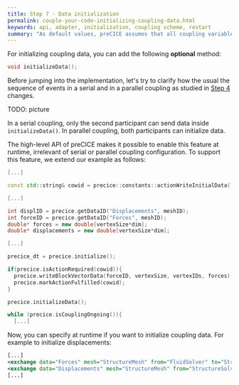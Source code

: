 ```yaml
---
title: Step 7 - Data initialization
permalink: couple-your-code-initializing-coupling-data.html
keywords: api, adapter, initialization, coupling scheme, restart
summary: "As default values, preCICE assumes that all coupling variables are zero initially. For fluid-structure interaction, for example, this means that the structure is in its reference state. Sometimes, you want to change this behavior – for instance, you may want to restart your simulation."
---
```


For initializing coupling data, you can add the following **optional** method: 
```cpp
void initializeData();
```

Before jumping into the implementation, let's try to clarify how the usual the sequence of events in a serial and in a parallel coupling as studied in [Step 4](couple-your-code-coupling-flow) changes.

TODO: picture

In a serial coupling, only the second participant can send data inside `initializeData()`. In parallel coupling, both participants can initialize data.

The high-level API of preCICE makes it possible to enable this feature at runtime, irrelevant of serial or parallel coupling configuration. To support this feature, we extend our example as follows:
```cpp
[...]

const std::string& cowid = precice::constants::actionWriteInitialData();

[...]

int displID = precice.getDataID("Displacements", meshID); 
int forceID = precice.getDataID("Forces", meshID); 
double* forces = new double[vertexSize*dim];
double* displacements = new double[vertexSize*dim];

[...]

precice_dt = precice.initialize();

if(precice.isActionRequired(cowid)){
  precice.writeBlockVectorData(forceID, vertexSize, vertexIDs, forces);
  precice.markActionFulfilled(cowid);
}

precice.initializeData();

while (precice.isCouplingOngoing()){
  [...]
``` 

Now, you can specify at runtime if you want to initialize coupling data. For example to initialize displacements:
```xml
[...]
<exchange data="Forces" mesh="StructureMesh" from="FluidSolver" to="StructureSolver" />
<exchange data="Displacements" mesh="StructureMesh" from="StructureSolver" to="FluidSolver" initialize="yes"/>
[...]
```


